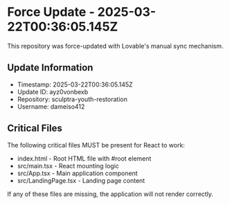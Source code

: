 
# Force Update - 2025-03-22T00:36:05.145Z

This repository was force-updated with Lovable's manual sync mechanism.

## Update Information
- Timestamp: 2025-03-22T00:36:05.145Z
- Update ID: ayz0vonbexb
- Repository: sculptra-youth-restoration
- Username: dameiso412

## Critical Files
The following critical files MUST be present for React to work:
- index.html - Root HTML file with #root element
- src/main.tsx - React mounting logic
- src/App.tsx - Main application component
- src/LandingPage.tsx - Landing page content

If any of these files are missing, the application will not render correctly.
